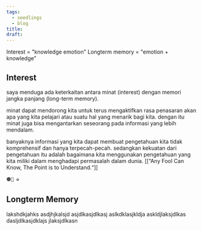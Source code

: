 ```yaml
---
tags:
  - seedlings
  - blog
title: 
draft:
---
```

Interest = "knowledge emotion"
Longterm memory = "emotion + knowledge"


## Interest

saya menduga ada keterkaitan antara minat (interest) dengan memori jangka panjang (long-term memory).

minat dapat mendorong kita untuk terus mengaktifkan rasa penasaran akan apa yang kita pelajari atau suatu hal yang menarik bagi kita. dengan itu minat juga bisa mengantarkan seseorang pada informasi yang lebih mendalam. 

banyaknya informasi yang kita dapat membuat pengetahuan kita tidak komprehensif dan hanya terpecah-pecah. sedangkan kekuatan dari pengetahuan itu adalah bagaimana kita menggunakan pengetahuan yang kita miliki dalam menghadapi permasalah dalam dunia. [[“Any Fool Can Know, The Point is to Understand.“]]

	🟤📝 ♻️


## Longterm Memory

lakshdkjahks asdjhjkalsjd asjdlkasjdlkasj aslkdklasjkldja askldjlaksjdlkas dasljdlkasjdklajs jlaksjdlkasn